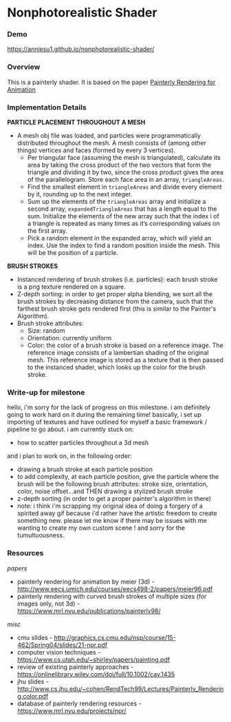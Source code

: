 # Nonphotorealistic Shader

### Demo
https://anniesu1.github.io/nonphotorealistic-shader/

### Overview
This is a painterly shader. It is based on the paper [Painterly Rendering for Animation](http://delivery.acm.org/10.1145/240000/237288/p477-meier.pdf?ip=165.123.195.131&id=237288&acc=ACTIVE%20SERVICE&key=A792924B58C015C1%2E18947888DF2D0EEA%2E4D4702B0C3E38B35%2E4D4702B0C3E38B35&__acm__=1556383516_87d96d94f943037c41015bc624025f33)

### Implementation Details
__PARTICLE PLACEMENT THROUGHOUT A MESH__
* A mesh obj file was loaded, and particles were programmatically distributed throughout the mesh. A mesh consists of (among other things) vertices and faces (formed by every 3 vertices). 
  * Per triangular face (assuming the mesh is triangulated), calculate its area by taking the cross product of the two
  vectors that form the triangle and dividing it by two, since the cross product gives the area of the parallelogram. Store
  each face area in an array, `triangleAreas`.
  * Find the smallest element in `triangleAreas` and divide every element by it, rounding up to the next integer.
  * Sum up the elements of the `triangleAreas` array and initialize a second array, `expandedTriangleAreas` that has a length equal to the sum. Initialize the elements of the new array such that the index i of a triangle is repeated as many times as it’s corresponding values on the first array. 
  * Pick a random element in the expanded array, which will yield an index. Use the index to find a random position inside
  the mesh. This will be the position of a particle.

__BRUSH STROKES__
* Instanced rendering of brush strokes (i.e. particles): each brush stroke is a png texture rendered on a square.  
* Z-depth sorting: in order to get proper alpha blending, we sort all the brush strokes by decreasing distance from the camera, such that the farthest brush stroke gets rendered first (this is similar to the Painter's Algorithm).
* Brush stroke attributes:
  * Size: random
  * Orientation: currently uniform
  * Color: the color of a brush stroke is based on a reference image. The reference image consists of a lambertian shading of the original mesh. This reference image is stored as a texture that is then passed to the instanced shader, which looks up the color for the brush stroke. 

### Write-up for milestone

hello, i'm sorry for the lack of progress on this milestone. i am definitely going to work hard on it during the remaining time! basically, i set up importing of textures and have outlined for myself a basic framework / pipeline to go about. i am currently stuck on:
* how to scatter particles throughout a 3d mesh

and i plan to work on, in the following order:
* drawing a brush stroke at each particle position
* to add complexity, at each particle position, give the particle where the brush will be the following brush attributes: stroke size, orientation, color, noise offset...and THEN drawing a stylized brush stroke
* z-depth sorting (in order to get a proper painter's algorithm in there) 
* note: i think i'm scrapping my original idea of doing a forgery of a spirited away gif because i'd rather have the artistic freedom to create something new. please let me know if there may be issues with me wanting to create my own custom scene ! and sorry for the tumultuousness. 

### Resources
_papers_
- painterly rendering for animation by meier (3d) - http://www.eecs.umich.edu/courses/eecs498-2/papers/meier96.pdf
- painterly rendering with curved brush strokes of multiple sizes (for images only, not 3d) - https://www.mrl.nyu.edu/publications/painterly98/

_misc_
- cmu slides - http://graphics.cs.cmu.edu/nsp/course/15-462/Spring04/slides/21-npr.pdf
- computer vision techniques - https://www.cs.utah.edu/~shirley/papers/painting.pdf
- review of existing painterly approaches - https://onlinelibrary.wiley.com/doi/full/10.1002/cav.1435
- jhu slides - http://www.cs.jhu.edu/~cohen/RendTech99/Lectures/Painterly_Rendering.color.pdf
- database of painterly rendering resources - https://www.mrl.nyu.edu/projects/npr/

